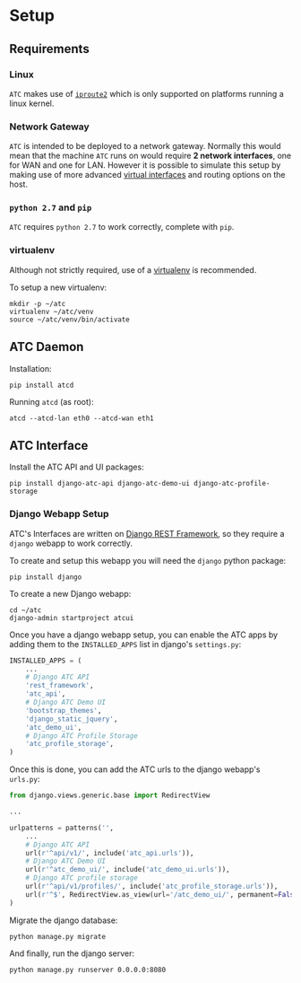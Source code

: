 Setup
========

Requirements
--------

### Linux

`ATC` makes use of [`iproute2`](http://www.linuxfoundation.org/collaborate/workgroups/networking/iproute2) which is only
supported on platforms running a linux kernel.

### Network Gateway

`ATC` is intended to be deployed to a network gateway. Normally this would mean that the machine `ATC` runs on would
require **2 network interfaces**, one for WAN and one for LAN. However it is possible to simulate this setup by making
use of more advanced [virtual interfaces](https://wiki.archlinux.org/index.php/VLAN) and routing options on the host.

### `python 2.7` and `pip`

`ATC` requires `python 2.7` to work correctly, complete with `pip`. 

### virtualenv

Although not strictly required, use of a [virtualenv](https://virtualenv.pypa.io/en/latest/) is recommended.

To setup a new virtualenv:

```shell
mkdir -p ~/atc
virtualenv ~/atc/venv
source ~/atc/venv/bin/activate
```

ATC Daemon
--------

Installation:

```shell
pip install atcd
```

Running `atcd` (as root):

```shell
atcd --atcd-lan eth0 --atcd-wan eth1
```

ATC Interface
--------

Install the ATC API and UI packages:

```shell
pip install django-atc-api django-atc-demo-ui django-atc-profile-storage
```

### Django Webapp Setup

ATC's Interfaces are written on [Django REST Framework](http://www.django-rest-framework.org/), so they require a
`django` webapp to work correctly.

To create and setup this webapp you will need the `django` python package:

```shell
pip install django
```

To create a new Django webapp:

```shell
cd ~/atc
django-admin startproject atcui
```

Once you have a django webapp setup, you can enable the ATC apps by adding them to the `INSTALLED_APPS` list in
django's `settings.py`:

```python
INSTALLED_APPS = (
    ...
    # Django ATC API
    'rest_framework',
    'atc_api',
    # Django ATC Demo UI
    'bootstrap_themes',
    'django_static_jquery',
    'atc_demo_ui',
    # Django ATC Profile Storage
    'atc_profile_storage',
)
```

Once this is done, you can add the ATC urls to the django webapp's `urls.py`:

```python
from django.views.generic.base import RedirectView

...

urlpatterns = patterns('',
    ...
    # Django ATC API
    url(r'^api/v1/', include('atc_api.urls')),
    # Django ATC Demo UI
    url(r'^atc_demo_ui/', include('atc_demo_ui.urls')),
    # Django ATC profile storage
    url(r'^api/v1/profiles/', include('atc_profile_storage.urls')),
    url(r'^$', RedirectView.as_view(url='/atc_demo_ui/', permanent=False)),
)
```

Migrate the django database:

```shell
python manage.py migrate
```

And finally, run the django server:

```shell
python manage.py runserver 0.0.0.0:8080
```
